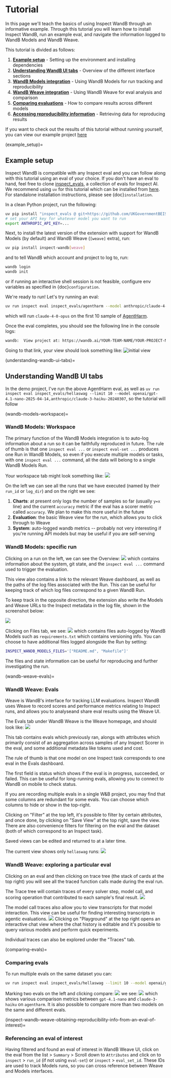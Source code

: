 # Tutorial
In this page we'll teach the basics of using Inspect WandB through an informative example.
Through this tutorial you will learn how to install Inspect WandB, run an example eval, and navigate the information logged to WandB Models and WandB Weave.

This tutorial is divided as follows:
1. [**Example setup**](example_setup) - Setting up the environment and installing dependencies
2. [**Understanding WandB UI tabs**](understanding-wandb-ui-tabs) - Overview of the different interface sections
3. [**WandB Models integration**](wandb-models-workspace) - Using WandB Models for run tracking and reproducibility
4. [**WandB Weave integration**](wandb-weave-evals) - Using WandB Weave for eval analysis and comparison
5. [**Comparing evaluations**](comparing-evals) - How to compare results across different models
6. [**Accessing reproducibility information**](inspect-wandb-weave-obtaining-reproducibility-info-from-an-eval-of-interest) - Retrieving data for reproducing results

If you want to check out the results of this tutorial without running yourself, you can view our example project [here](https://wandb.ai/danielpolatajko-mars/inspect-wandb-demo/weave/evaluations?view=evaluations_default)

(example_setup)=
## Example setup
Inspect WandB is compatible with any Inspect eval and you can follow along with this tutorial using an eval of your choice.
If you don't have an eval to hand, feel free to clone [inspect_evals](https://github.com/UKGovernmentBEIS/inspect_evals), a collection of evals for Inspect AI.
We recommend using `uv` for this tutorial which can be installed from [here](https://docs.astral.sh/uv/#installation).
For standalone installation instructions, please see {doc}`installation`.

In a clean Python project, run the following:


```bash
uv pip install "inspect_evals @ git+https://github.com/UKGovernmentBEIS/inspect_evals.git"
# set your API key for whatever model you want to run
export ANTHROPIC_API_KEY=...
```

Next, to install the latest version of the extension with support for WandB Models (by default) and WandB Weave (`[weave]` extra), run:

```bash
uv pip install inspect-wandb[weave]
```

and to tell WandB which account and project to log to, run:

```bash
wandb login
wandb init
```

or if running an interactive shell session is not feasible, configure env variables as specified in {doc}`configuration`.

We're ready to run! Let's try running an eval:
```bash
uv run inspect eval inspect_evals/agentharm --model anthropic/claude-4-0-opus --limit 10
```
which will run `claude-4-0-opus` on the first 10 sample of [AgentHarm](https://arxiv.org/abs/2410.09024).

Once the eval completes, you should see the following line in the console logs:
```bash
wandb:  View project at: https://wandb.ai/YOUR-TEAM-NAME/YOUR-PROJECT-NAME
```
Going to that link, your view should look something like:
![initial view](_static/initial.png)

(understanding-wandb-ui-tabs)=
## Understanding WandB UI tabs
In the demo project, I've run the above AgentHarm eval, as well as `uv run inspect eval inspect_evals/hellaswag --limit 10 --model openai/gpt-4.1-nano-2025-04-14,anthropic/claude-3-haiku-20240307`, so the tutorial will follow 

(wandb-models-workspace)=
### WandB Models: Workspace
The primary function of the WandB Models integration is to auto-log information about a run so it can be faithfully reproduced in future.
The rule of thumb is that one `inspect eval ...` or `inspect eval-set ...` produces one Run in WandB Models, so even if you execute multiple models or tasks, with one `inspect eval ...` command, all the data will belong to a single WandB Models Run. 

Your workspace tab might look something like:
![](_static/initial.png)

On the left we can see all the runs that we have executed (named by their `run_id` or `log_dir`) and on the right we see:
1. **Charts**: at present only logs the number of samples so far (usually `y=x` line) and the current `accuracy` metric if the eval has a scorer metric called `accuracy`. We plan to make this more useful in the future
2. **Evaluation**: the basic Weave view for the run, which allows you to click through to Weave
2. **System**: auto-logged wandb metrics -- probably not very interesting if you're running API models but may be useful if you are self-serving

### WandB Models: specific run

Clicking on a run on the left, we can see the Overview:
![](_static/run-models-overview.png)
which contains information about the system, git state, and the `inspect eval ...` command used to trigger the evaluation.  

This view also contains a link to the relevant Weave dashboard, as well as the paths of the log files associated with the Run. This can be useful for keeping track of which log files correspond to a given WandB Run. 

To keep track in the opposite direction, the extension also write the Models and Weave URLs to the Inspect metadata in the log file, shown in the screenshot below:

![](_static/inspect-view-urls.png)

Clicking on Files tab, we see:
![](_static/run-models-files.png)
which contains files auto-logged by WandB Models such as `requirements.txt` which contains versioning info.
You can choose to have additional files logged alongside the Run by setting:

```bash
INSPECT_WANDB_MODELS_FILES='["README.md", "Makefile"]'
```
The files and state information can be useful for reproducing and further investigating the run. 

(wandb-weave-evals)=
### WandB Weave: Evals

Weave is WandB's interface for tracking LLM evaluations. Inspect WandB uses Weave to record scores and performance metrics relating to Inspect runs, and allows you to analyseand share eval results using the Weave UI.

The Evals tab under WandB Weave is the Weave homepage, and should look like:
![](_static/weave-evals.png)

This tab contains evals which previously ran, alongs with attributes which primarily consist of an aggregation across samples of any Inspect Scorer in the eval, and some additional metadata like tokens used and cost.

The rule of thumb is that one model on one Inspect task corresponds to one eval in the Evals dashboard.

The first field is status which shows if the eval is in progress, succeeded, or failed. This can be useful for long-running evals, allowing you to connect to WandB on mobile to check status.  

If you are recording multiple evals in a single W&B project, you may find that some columns are redundant for some evals. You can choose which columns to hide or show in the top-right.

Clicking on "Filter" at the top left, it's possible to filter by certain attributes, and once done, by clicking on "Save View" at the top right, save the view. There are also convenience filters for filtering on the eval and the dataset (both of which correspond to an Inspect task).

Saved views can be edited and returned to at a later time. 

The current view shows only `hellaswag` runs:
![](_static/filtered-view.png)

### WandB Weave: exploring a particular eval
Clicking on an eval and then clicking on trace tree (the stack of cards at the top right) you will see all the traced function calls made during the eval run.

The Trace tree will contain traces of every solver step, model call, and scoring operation that contributed to each sample's final result.
![](_static/sample-traces.png)

The model call traces also allow you to view transcripts for that model interaction. This view can be useful for finding interesting transcripts in agentic evaluations.
![](_static/trace.png)
Clicking on "Playground" at the top right opens an interactive chat view where the chat history is editable and it's possible to query various models and perform quick experiments.

Individual traces can also be explored under the "Traces" tab.

(comparing-evals)=
### Comparing evals
To run multiple evals on the same dataset you can:
```bash
uv run inspect eval inspect_evals/hellaswag --limit 10 --model openai/gpt-4.1-nano-2025-04-14,anthropic/claude-3-haiku-20240307
```
Marking two evals on the left and clicking compare:
![](_static/compare-enter.png)
we see:
![](_static/compare.png)
which shows various comparison metrics between `gpt-4.1-nano` and `claude-3-haiku` on `agentharm`.
It is also possible to compare more than two models on the same and different evals.

(inspect-wandb-weave-obtaining-reproducibility-info-from-an-eval-of-interest)=
### Referencing an eval of interest
Having filtered and found an eval of interest in WandB Weave UI, click on the eval from the list > `Summary` > Scroll down to `Attributes` and click on to `inspect` > `run_id` (if not using `eval-set`) or `inspect` > `eval_set_id`. These IDs are used to track Models runs, so you can cross reference between Weave and Models interfaces.